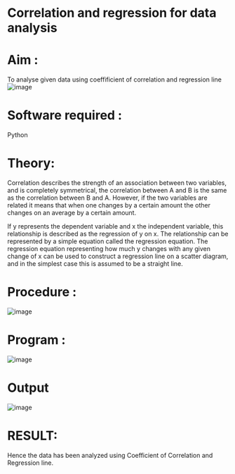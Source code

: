 # Correlation and regression for data analysis
# Aim : 

To analyse given data using coeffificient of correlation and regression line
![image](https://user-images.githubusercontent.com/104613195/168224136-d6b64e64-7d3d-4775-9337-c8f96fe41f2d.png)


# Software required :  

Python

# Theory:

Correlation describes the strength of an association between two variables, and is completely symmetrical, the correlation between A and B is the same as the correlation between B and A. However, if the two variables are related it means that when one changes by a certain amount the other changes on an average by a certain amount.  

If y represents the dependent variable and x the independent variable, this relationship is described as the regression of y on x. The relationship can be represented by a simple equation called the regression equation. The regression equation representing how much y changes with any given change of x can be used to construct a regression line on a scatter diagram, and in the simplest case this is assumed to be a straight line.

# Procedure :

![image](https://user-images.githubusercontent.com/104613195/168225866-ac8f6610-bdc3-4ac2-a24e-2b24ba08e189.png)
# Program :

![image](https://github.com/Kavin1311/Correlation_Regression/assets/145695724/d4070022-0f0b-4d1a-9c49-03c41eadb3cd)


# Output 
![image](https://github.com/Kavin1311/Correlation_Regression/assets/145695724/d2f0097e-db06-4ca1-ab28-01c2ea3da484)

# RESULT:
Hence the data has been analyzed using Coefficient of Correlation and Regression line.
